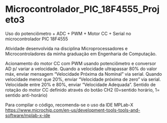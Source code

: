 # Microcontrolador_PIC_18F4555_Projeto3
Uso do potenciômetro + ADC + PWM + Motor CC + Serial no microcontrolador PIC 18F4555

Atividade desenvolvida na disciplina Microprocessadores e Microcontroladores da minha graduação em Engenharia de Computação.

Acionamento do motor CC com PWM usando potenciômetro e conversor AD p/
variar a velocidade. Quando a velocidade ultrapassar 80% do valor máx, enviar
mensagem “Velocidade Próxima da Nominal” via serial. Quando velocidade menor
que 20%, enviar “Velocidade próxima de zero” via serial. Velocidade entre 20%
e 80%, enviar “Velocidade Adequada”. Sentido de rotação do motor CC definido
através do botão CH2 (0=sentido horário, 1= sentido anti-horário)

Para compilar o código, recomenda-se o uso da IDE MPLab-X https://www.microchip.com/en-us/development-tools-tools-and-software/mplab-x-ide
